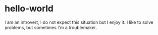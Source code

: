# hello-world

I am an introvert, I do not expect this situation but I enjoy it.
I like to solve problems, but sometimes I'm a troublemaker.
